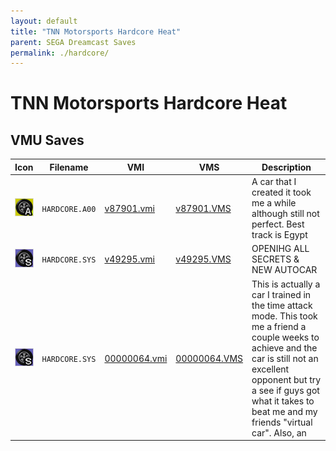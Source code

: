 ```yaml
---
layout: default
title: "TNN Motorsports Hardcore Heat"
parent: SEGA Dreamcast Saves
permalink: ./hardcore/
---
```

# TNN Motorsports Hardcore Heat

## VMU Saves

| Icon | Filename | VMI | VMS | Description |
|------|----------|-----|-----|-------------|
| ![TNN Motorsports Hardcore Heat](../icons/HARDCORE.A00.GIF) | `HARDCORE.A00` | [v87901.vmi](v87901.vmi) | [v87901.VMS](v87901.VMS) | A car that I created it took me a while although still not perfect. Best track is Egypt   |
| ![TNN Motorsports Hardcore Heat](../icons/HARDCORE.SYS.GIF) | `HARDCORE.SYS` | [v49295.vmi](v49295.vmi) | [v49295.VMS](v49295.VMS) | OPENIHG ALL SECRETS & NEW AUTOCAR  |
| ![TNN Motorsports Hardcore Heat](../icons/HARDCORE.SYS.GIF) | `HARDCORE.SYS` | [00000064.vmi](00000064.vmi) | [00000064.VMS](00000064.VMS) | This is actually a car I trained in the time attack mode. This took me a friend a couple weeks to achieve and the car is still not an excellent opponent but try a see if guys got what it takes to beat me and my friends "virtual car". Also, an |
